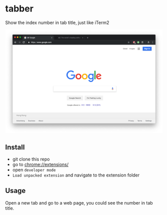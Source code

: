 # tabber

Show the index number in tab title, just like iTerm2

![](./preview.png)

## Install

- git clone this repo
- go to [chrome://extensions/](chrome://extensions/)
- open `developer mode`
- `Load unpacked extension` and navigate to the extension folder


## Usage
Open a new tab and go to a web page, you could see the number in tab title.
